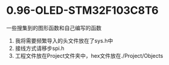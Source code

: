 # 0.96-OLED-STM32F103C8T6
一些搜集到的图形函数和自己编写的函数
1. 我将需要频繁导入的头文件放在了sys.h中
2. 接线方式请移步spi.h
3. 工程文件放在Project文件夹中，hex文件放在./Project/Objects

